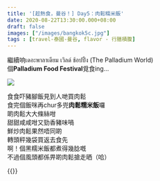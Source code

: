 ```yaml
---
title: '[趁熱食，曼谷！] Day5：肉鬆糯米飯'
date: 2020-08-22T13:30:00.000+08:00
draft: false
images: ["/images/bangkok5c.jpg"]
tags : [travel-泰國-曼谷, flavor - 行膳積腹]
---
```


繼續响เดอะพาลาเดียม เวิลด์ ช้อปปิ้ง (The Palladium World)   
個**Palladium Food Festival**覓食ing...  

![](/images/bangkok5d.jpg)

食食吓豬腳飯見到人哋買肉鬆  
食完個飯咪再chur多兜**肉鬆糯米飯**囉  
啲肉鬆大大條絲咁  
甜甜咸咸咁又勁香豬味喎  
鮮炒肉鬆果然唔同啲  
轉頭秤幾袋買返去食先  
啊！個黑糯米飯都煮得幾腍嘅  
不過個風頭都係畀啲肉鬆搶走晒（哈） 
  
{{<bangkok>}}
